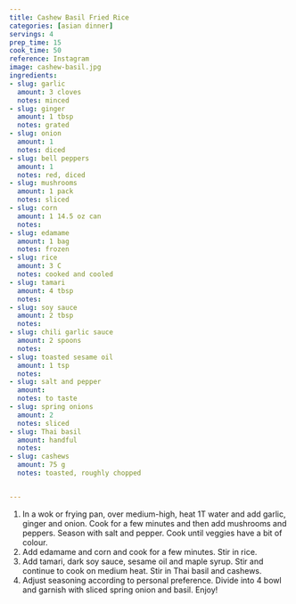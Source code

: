 ```yaml
---
title: Cashew Basil Fried Rice
categories: [asian dinner]
servings: 4
prep_time: 15
cook_time: 50
reference: Instagram
image: cashew-basil.jpg
ingredients:
- slug: garlic
  amount: 3 cloves
  notes: minced
- slug: ginger
  amount: 1 tbsp
  notes: grated
- slug: onion
  amount: 1
  notes: diced
- slug: bell peppers
  amount: 1
  notes: red, diced
- slug: mushrooms
  amount: 1 pack
  notes: sliced
- slug: corn
  amount: 1 14.5 oz can
  notes:
- slug: edamame
  amount: 1 bag
  notes: frozen
- slug: rice
  amount: 3 C
  notes: cooked and cooled
- slug: tamari
  amount: 4 tbsp
  notes:
- slug: soy sauce
  amount: 2 tbsp
  notes:
- slug: chili garlic sauce
  amount: 2 spoons
  notes:
- slug: toasted sesame oil
  amount: 1 tsp
  notes:
- slug: salt and pepper
  amount:
  notes: to taste
- slug: spring onions
  amount: 2
  notes: sliced
- slug: Thai basil
  amount: handful
  notes:
- slug: cashews
  amount: 75 g
  notes: toasted, roughly chopped


---
```


1. ⁣In a wok or frying pan, over medium-high, heat 1T water and add garlic, ginger and onion. Cook for a few minutes and then add mushrooms and peppers. Season with salt and pepper. Cook until veggies have a bit of colour. ⁣
⁣⁣
2. ⁣Add edamame and corn and cook for a few minutes. Stir in rice. ⁣
⁣⁣
3. ⁣Add tamari, dark soy sauce, sesame oil and maple syrup. Stir and continue to cook on medium heat. Stir in Thai basil and cashews. ⁣
⁣⁣
4. ⁣Adjust seasoning according to personal preference. Divide into 4 bowl and garnish with sliced spring onion and basil. Enjoy!⁣

